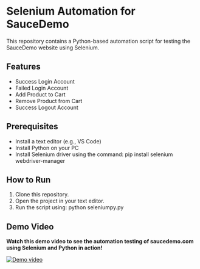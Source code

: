 # Selenium Automation for SauceDemo

This repository contains a Python-based automation script for testing the SauceDemo website using Selenium.

## Features
- Success Login Account
- Failed Login Account
- Add Product to Cart
- Remove Product from Cart
- Success Logout Account

## Prerequisites
- Install a text editor (e.g., VS Code)
- Install Python on your PC
- Install Selenium driver using the command: pip install selenium webdriver-manager
  
## How to Run
1. Clone this repository.
2. Open the project in your text editor.
3. Run the script using: python seleniumpy.py

## Demo Video
**Watch this demo video to see the automation testing of saucedemo.com using Selenium and Python in action!**

[![Demo video](https://img.youtube.com/vi/pPEW-zlquLM/0.jpg)](https://youtu.be/pPEW-zlquLM)
